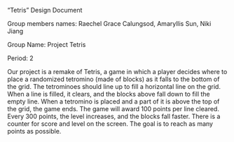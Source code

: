 “Tetris” Design Document

Group members names: Raechel Grace Calungsod, Amaryllis Sun, Niki Jiang

Group Name: Project Tetris

Period: 2

Our project is a remake of Tetris, a game in which a player decides where to place a randomized tetromino (made of blocks) as it falls to the bottom of the grid. The tetrominoes should line up to fill a horizontal line on the grid.
When a line is filled, it clears, and the blocks above fall down to fill the empty line. When a tetromino is placed and a part of it is above the top of the grid, the game ends. The game will award 100 points per line cleared. Every 300 points,
the level increases, and the blocks fall faster. There is a counter for score and level on the screen. The goal is to reach as many points as possible.
